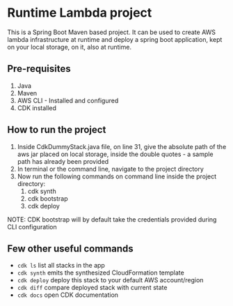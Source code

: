 # Runtime Lambda project


This is a Spring Boot Maven based project. It can be used to create AWS lambda infrastructure at runtime and deploy a spring boot application, kept on your local storage, on it, also at runtime.

## Pre-requisites
1) Java
2) Maven
3) AWS CLI - Installed and configured
4) CDK installed

## How to run the project
1) Inside CdkDummyStack.java file, on line 31, give the absolute path of the aws jar placed on local storage, inside the double quotes - a sample path has already been provided
2) In terminal or the command line, navigate to the project directory
3) Now run the following commands on command line inside the project directory:
    1) cdk synth
    2) cdk bootstrap 
    3) cdk deploy 
   
NOTE: CDK bootstrap will by default take the credentials provided during CLI configuration
## Few other useful commands
* `cdk ls`          list all stacks in the app
 * `cdk synth`       emits the synthesized CloudFormation template
 * `cdk deploy`      deploy this stack to your default AWS account/region
 * `cdk diff`        compare deployed stack with current state
 * `cdk docs`        open CDK documentation

